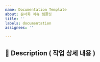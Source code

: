 ```yaml
---
name: Documentation Template
about: 문서화 이슈 템플릿
title: ''
labels: documentation
assignees: ''

---
```


## 📌 Description ( 작업 상세 내용 )
